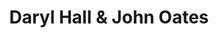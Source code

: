 ---
title: "Daryl Hall & John Oates"
summary: "American pop rock duo active since 1967."
image: "daryl-hall-john-oates.jpg"
apple_music_artist_url: "https://music.apple.com/gb/artist/daryl-hall-john-oates/180586"
---